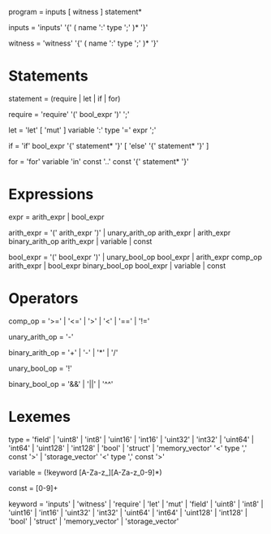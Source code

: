 program = inputs [ witness ] statement*

inputs = 'inputs' '{' ( name ':' type ';' )* '}'

witness = 'witness' '{' ( name ':' type ';' )* '}'

# Statements
statement = (require | let | if | for)

require = 'require' '(' bool_expr ')' ';'

let = 'let' [ 'mut' ] variable ':' type '=' expr ';'

if = 'if' bool_expr '{' statement* '}' [ 'else' '{' statement* '}' ]

for = 'for' variable 'in' const '..' const '{' statement* '}' 

# Expressions
expr = arith_expr | bool_expr

arith_expr =
    '(' arith_expr ')'
  | unary_arith_op arith_expr
  | arith_expr binary_arith_op arith_expr
  | variable
  | const
    
bool_expr =
    '(' bool_expr ')'
  | unary_bool_op bool_expr
  | arith_expr comp_op arith_expr
  | bool_expr binary_bool_op bool_expr
  | variable
  | const

# Operators
comp_op = '>=' | '<=' | '>' | '<' | '==' | '!='

unary_arith_op = '-'

binary_arith_op = '+' | '-' | '*' | '/'

unary_bool_op = '!'

binary_bool_op = '&&' | '||' | '^^'

# Lexemes
type =
    'field'
  | 'uint8'
  | 'int8'
  | 'uint16'
  | 'int16'
  | 'uint32'
  | 'int32'
  | 'uint64'
  | 'int64'
  | 'uint128'
  | 'int128'
  | 'bool'
  | 'struct'
  | 'memory_vector' '<' type ',' const '>'
  | 'storage_vector' '<' type ',' const '>'

variable = (!keyword [A-Za-z_][A-Za-z_0-9]*)

const = [0-9]+

keyword =
    'inputs'
  | 'witness'
  | 'require'
  | 'let'
  | 'mut'
  | 'field'
  | 'uint8'
  | 'int8'
  | 'uint16'
  | 'int16'
  | 'uint32'
  | 'int32'
  | 'uint64'
  | 'int64'
  | 'uint128'
  | 'int128'
  | 'bool'
  | 'struct'
  | 'memory_vector'
  | 'storage_vector'

